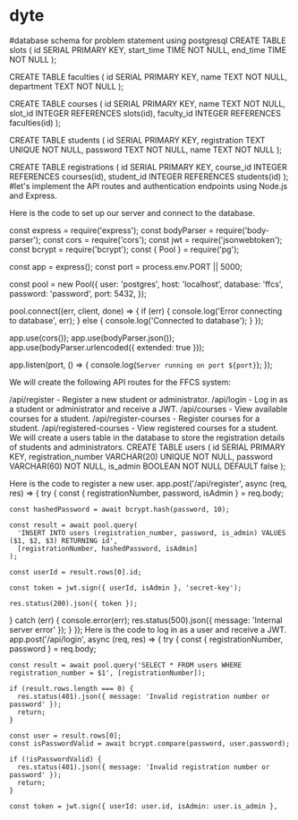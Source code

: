# dyte
#database schema for problem statement using postgresql
CREATE TABLE slots (
  id SERIAL PRIMARY KEY,
  start_time TIME NOT NULL,
  end_time TIME NOT NULL
);

CREATE TABLE faculties (
  id SERIAL PRIMARY KEY,
  name TEXT NOT NULL,
  department TEXT NOT NULL
);

CREATE TABLE courses (
  id SERIAL PRIMARY KEY,
  name TEXT NOT NULL,
  slot_id INTEGER REFERENCES slots(id),
  faculty_id INTEGER REFERENCES faculties(id)
);

CREATE TABLE students (
  id SERIAL PRIMARY KEY,
  registration TEXT UNIQUE NOT NULL,
  password TEXT NOT NULL,
  name TEXT NOT NULL
);

CREATE TABLE registrations (
  id SERIAL PRIMARY KEY,
  course_id INTEGER REFERENCES courses(id),
  student_id INTEGER REFERENCES students(id)
);
#let's implement the API routes and authentication endpoints using Node.js and Express.

Here is the code to set up our server and connect to the database.

const express = require('express');
const bodyParser = require('body-parser');
const cors = require('cors');
const jwt = require('jsonwebtoken');
const bcrypt = require('bcrypt');
const { Pool } = require('pg');

const app = express();
const port = process.env.PORT || 5000;

const pool = new Pool({
  user: 'postgres',
  host: 'localhost',
  database: 'ffcs',
  password: 'password',
  port: 5432,
});

pool.connect((err, client, done) => {
  if (err) {
    console.log('Error connecting to database', err);
  } else {
    console.log('Connected to database');
  }
});

app.use(cors());
app.use(bodyParser.json());
app.use(bodyParser.urlencoded({ extended: true }));

app.listen(port, () => {
  console.log(`Server running on port ${port}`);
});

We will create the following API routes for the FFCS system:

/api/register - Register a new student or administrator.
/api/login - Log in as a student or administrator and receive a JWT.
/api/courses - View available courses for a student.
/api/register-courses - Register courses for a student.
/api/registered-courses - View registered courses for a student.
We will create a users table in the database to store the registration details of students and administrators.
CREATE TABLE users (
  id SERIAL PRIMARY KEY,
  registration_number VARCHAR(20) UNIQUE NOT NULL,
  password VARCHAR(60) NOT NULL,
  is_admin BOOLEAN NOT NULL DEFAULT false
);

Here is the code to register a new user.
app.post('/api/register', async (req, res) => {
  try {
    const { registrationNumber, password, isAdmin } = req.body;

    const hashedPassword = await bcrypt.hash(password, 10);

    const result = await pool.query(
      'INSERT INTO users (registration_number, password, is_admin) VALUES ($1, $2, $3) RETURNING id',
      [registrationNumber, hashedPassword, isAdmin]
    );

    const userId = result.rows[0].id;

    const token = jwt.sign({ userId, isAdmin }, 'secret-key');

    res.status(200).json({ token });
  } catch (err) {
    console.error(err);
    res.status(500).json({ message: 'Internal server error' });
  }
});
Here is the code to log in as a user and receive a JWT.
app.post('/api/login', async (req, res) => {
  try {
    const { registrationNumber, password } = req.body;

    const result = await pool.query('SELECT * FROM users WHERE registration_number = $1', [registrationNumber]);

    if (result.rows.length === 0) {
      res.status(401).json({ message: 'Invalid registration number or password' });
      return;
    }

    const user = result.rows[0];
    const isPasswordValid = await bcrypt.compare(password, user.password);

    if (!isPasswordValid) {
      res.status(401).json({ message: 'Invalid registration number or password' });
      return;
    }

    const token = jwt.sign({ userId: user.id, isAdmin: user.is_admin },

